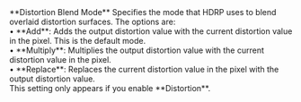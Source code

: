 <tr>
<td>**Distortion Blend Mode**</td>
<td>Specifies the mode that HDRP uses to blend overlaid distortion surfaces. The options are:<br/>&#8226; **Add**: Adds the output distortion value with the current distortion value in the pixel. This is the default mode.<br/>&#8226; **Multiply**: Multiplies the output distortion value with the current distortion value in the pixel.<br/>&#8226; **Replace**: Replaces the current distortion value in the pixel with the output distortion value.<br/>This setting only appears if you enable **Distortion**.</td>
</tr>
